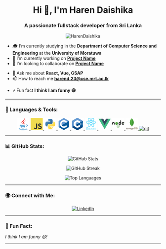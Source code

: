 <h1 align="center">Hi 👋, I'm Haren Daishika</h1>
<h3 align="center">A passionate fullstack developer from Sri Lanka</h3>

<p align="center"> <img src="https://komarev.com/ghpvc/?username=HarenDaishika&label=Profile%20Views&color=0e75b6&style=flat" alt="HarenDaishika" /> </p>

- 🎓 I’m currently studying in the **Department of Computer Science and Engineering** at the **University of Moratuwa**  
- 🔭 I’m currently working on **[Project Name](project-link)**  
- 👯 I’m looking to collaborate on **[Project Name](project-link)**  
<!--- 🤝 I’m looking for help with **[Project Name](project-link)**  -->
<!---- 🌱 I’m currently learning **Frameworks, Courses, etc.**   -->
- 💬 Ask me about **React, Vue, GSAP**  
- 📫 How to reach me **harend.23@cse.mrt.ac.lk**  
  <!--- 👨‍💻 All of my projects are available at **[Portfolio](portfolio-link)** --> 
<!--- 📝 I regularly write articles on **[Blog](blog-link)**  -->
<!--- 📄 Know about my experiences **[Resume](resume-link)**  -->
- ⚡ Fun fact **I think I am funny 😆**  

---

### 🚀 Languages & Tools:
<p align="center">  
  <a href="https://www.java.com/" target="_blank"> <img src="https://raw.githubusercontent.com/devicons/devicon/master/icons/java/java-original.svg" alt="java" width="40" height="40"/> </a>  
  <a href="https://developer.mozilla.org/en-US/docs/Web/JavaScript" target="_blank"> <img src="https://raw.githubusercontent.com/devicons/devicon/master/icons/javascript/javascript-original.svg" alt="javascript" width="40" height="40"/> </a>  
  <a href="https://www.python.org/" target="_blank"> <img src="https://raw.githubusercontent.com/devicons/devicon/master/icons/python/python-original.svg" alt="python" width="40" height="40"/> </a>  
  <a href="https://en.wikipedia.org/wiki/C_(programming_language)" target="_blank"> <img src="https://raw.githubusercontent.com/devicons/devicon/master/icons/c/c-original.svg" alt="c" width="40" height="40"/> </a>  
  <a href="https://isocpp.org/" target="_blank"> <img src="https://raw.githubusercontent.com/devicons/devicon/master/icons/cplusplus/cplusplus-original.svg" alt="c++" width="40" height="40"/> </a>  
  <a href="https://reactjs.org/" target="_blank"> <img src="https://raw.githubusercontent.com/devicons/devicon/master/icons/react/react-original-wordmark.svg" alt="react" width="40" height="40"/> </a>  
  <a href="https://vuejs.org/" target="_blank"> <img src="https://raw.githubusercontent.com/devicons/devicon/master/icons/vuejs/vuejs-original.svg" alt="vuejs" width="40" height="40"/> </a>  
  <a href="https://nodejs.org" target="_blank"> <img src="https://raw.githubusercontent.com/devicons/devicon/master/icons/nodejs/nodejs-original-wordmark.svg" alt="nodejs" width="40" height="40"/> </a>  
  <a href="https://www.mongodb.com/" target="_blank"> <img src="https://raw.githubusercontent.com/devicons/devicon/master/icons/mongodb/mongodb-original-wordmark.svg" alt="mongodb" width="40" height="40"/> </a>  
  <a href="https://git-scm.com/" target="_blank"> <img src="https://www.vectorlogo.zone/logos/git-scm/git-scm-icon.svg" alt="git" width="40" height="40"/> </a>  
</p>  

---

### 📊 GitHub Stats:
<p align="center">
  <img src="https://github-readme-stats.vercel.app/api?username=codevector-2003&show_icons=true&theme=tokyonight" alt="GitHub Stats" />
</p>

<p align="center">
  <img src="https://github-readme-streak-stats.herokuapp.com/?user=codevector-2003&theme=tokyonight" alt="GitHub Streak" />
</p>

<p align="center">
  <img src="https://github-readme-stats.vercel.app/api/top-langs/?username=codevector-2003&layout=compact&theme=tokyonight" alt="Top Languages" />
</p>

---

### 🌍 Connect with Me:
<p align="center">
  <a href="https://www.linkedin.com/in/haren-daishika-9a3304267" target="blank">
    <img align="center" src="https://upload.wikimedia.org/wikipedia/commons/c/ca/LinkedIn_logo_initials.png" alt="LinkedIn" height="40" width="40" />
  </a>

---

### 📢 Fun Fact:
*I think I am funny 😆!*

---

